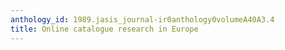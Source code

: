 ```yaml
---
anthology_id: 1989.jasis_journal-ir0anthology0volumeA40A3.4
title: Online catalogue research in Europe
---
```

